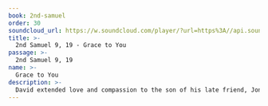 ```yaml
---
book: 2nd-samuel
order: 30
soundcloud_url: https://w.soundcloud.com/player/?url=https%3A//api.soundcloud.com/tracks/
title: >-
  2nd Samuel 9, 19 - Grace to You
passage: >-
  2nd Samuel 9, 19
name: >-
  Grace to You
description: >-
  David extended love and compassion to the son of his late friend, Jonathan.
---
```


